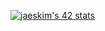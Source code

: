 [![jaeskim's 42 stats](https://badge42.herokuapp.com/api/stats/aperez-b)](https://github.com/JaeSeoKim/badge42)
